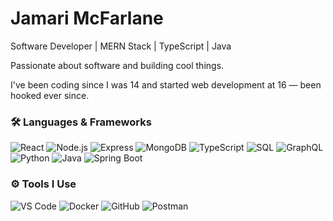# Jamari McFarlane 

Software Developer | MERN Stack | TypeScript | Java

Passionate about software and building cool things.  

I've been coding since I was 14 and started web development at 16 — been hooked ever since.


### 🛠️ Languages & Frameworks  

![React](https://img.shields.io/badge/-React-000?&logo=React)
![Node.js](https://img.shields.io/badge/-Node.js-000?&logo=Node.js)
![Express](https://img.shields.io/badge/-Express-000?&logo=Express)
![MongoDB](https://img.shields.io/badge/-MongoDB-000?&logo=MongoDB)
![TypeScript](https://img.shields.io/badge/-TypeScript-000?&logo=TypeScript)
![SQL](https://img.shields.io/badge/-SQL-000?&logo=MySQL)
![GraphQL](https://img.shields.io/badge/-GraphQL-000?&logo=GraphQL)
![Python](https://img.shields.io/badge/-Python-000?&logo=Python)
![Java](https://img.shields.io/badge/-Java-000?&logo=Java)
![Spring Boot](https://img.shields.io/badge/-Spring%20Boot-000?&logo=Spring-Boot)



### ⚙️ Tools I Use  

![VS Code](https://img.shields.io/badge/-VS%20Code-000?&logo=Visual-Studio-Code)
![Docker](https://img.shields.io/badge/-Docker-000?&logo=Docker)
![GitHub](https://img.shields.io/badge/-GitHub-000?&logo=GitHub)
![Postman](https://img.shields.io/badge/-Postman-000?&logo=Postman)




